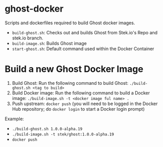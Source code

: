 # ghost-docker
Scripts and dockerfiles required to build Ghost docker images.

* `build-ghost.sh`: Checks out and builds Ghost from Stek.io's Repo and stek.io branch.
* `build-image.sh`: Builds Ghost image
* `start-ghost.sh`: Default command used within the Docker Container

# Build a new Ghost Docker Image

1. Build Ghost: Run the following command to build Ghost: `./build-ghost.sh <tag to build>`
2. Build Docker image: Run the following command to build a Docker image: `./build-image.sh -t <docker image ful name> .`
3. Push upstream: `docker push` (you will need to be logged in the Docker Hub repository;
do `docker login` to start a Docker login prompt)

Example:

* `./build-ghost.sh 1.0.0-alpha.19`
*  `./build-image.sh -t stek/ghost:1.0.0-alpha.19`
*  `docker push`


